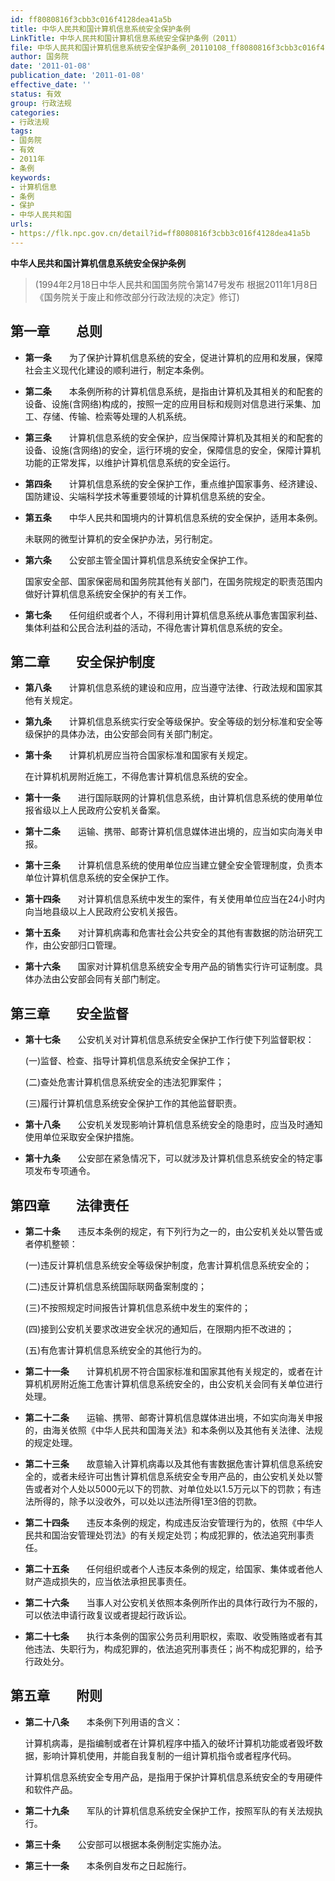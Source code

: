 ```yaml
---
id: ff8080816f3cbb3c016f4128dea41a5b
title: 中华人民共和国计算机信息系统安全保护条例
LinkTitle: 中华人民共和国计算机信息系统安全保护条例（2011）
file: 中华人民共和国计算机信息系统安全保护条例_20110108_ff8080816f3cbb3c016f4128dea41a5b.docx
author: 国务院
date: '2011-01-08'
publication_date: '2011-01-08'
effective_date: ''
status: 有效
group: 行政法规
categories:
- 行政法规
tags:
- 国务院
- 有效
- 2011年
- 条例
keywords:
- 计算机信息
- 条例
- 保护
- 中华人民共和国
urls:
- https://flk.npc.gov.cn/detail?id=ff8080816f3cbb3c016f4128dea41a5b
---
```


**中华人民共和国计算机信息系统安全保护条例**

> (1994年2月18日中华人民共和国国务院令第147号发布 根据2011年1月8日《国务院关于废止和修改部分行政法规的决定》修订)

## 第一章　　总则

- **第一条**　　为了保护计算机信息系统的安全，促进计算机的应用和发展，保障社会主义现代化建设的顺利进行，制定本条例。

- **第二条**　　本条例所称的计算机信息系统，是指由计算机及其相关的和配套的设备、设施(含网络)构成的，按照一定的应用目标和规则对信息进行采集、加工、存储、传输、检索等处理的人机系统。

- **第三条**　　计算机信息系统的安全保护，应当保障计算机及其相关的和配套的设备、设施(含网络)的安全，运行环境的安全，保障信息的安全，保障计算机功能的正常发挥，以维护计算机信息系统的安全运行。

- **第四条**　　计算机信息系统的安全保护工作，重点维护国家事务、经济建设、国防建设、尖端科学技术等重要领域的计算机信息系统的安全。

- **第五条**　　中华人民共和国境内的计算机信息系统的安全保护，适用本条例。

  未联网的微型计算机的安全保护办法，另行制定。

- **第六条**　　公安部主管全国计算机信息系统安全保护工作。

  国家安全部、国家保密局和国务院其他有关部门，在国务院规定的职责范围内做好计算机信息系统安全保护的有关工作。

- **第七条**　　任何组织或者个人，不得利用计算机信息系统从事危害国家利益、集体利益和公民合法利益的活动，不得危害计算机信息系统的安全。

## 第二章　　安全保护制度

- **第八条**　　计算机信息系统的建设和应用，应当遵守法律、行政法规和国家其他有关规定。

- **第九条**　　计算机信息系统实行安全等级保护。安全等级的划分标准和安全等级保护的具体办法，由公安部会同有关部门制定。

- **第十条**　　计算机机房应当符合国家标准和国家有关规定。

  在计算机机房附近施工，不得危害计算机信息系统的安全。

- **第十一条**　　进行国际联网的计算机信息系统，由计算机信息系统的使用单位报省级以上人民政府公安机关备案。

- **第十二条**　　运输、携带、邮寄计算机信息媒体进出境的，应当如实向海关申报。

- **第十三条**　　计算机信息系统的使用单位应当建立健全安全管理制度，负责本单位计算机信息系统的安全保护工作。

- **第十四条**　　对计算机信息系统中发生的案件，有关使用单位应当在24小时内向当地县级以上人民政府公安机关报告。

- **第十五条**　　对计算机病毒和危害社会公共安全的其他有害数据的防治研究工作，由公安部归口管理。

- **第十六条**　　国家对计算机信息系统安全专用产品的销售实行许可证制度。具体办法由公安部会同有关部门制定。

## 第三章　　安全监督

- **第十七条**　　公安机关对计算机信息系统安全保护工作行使下列监督职权：

  (一)监督、检查、指导计算机信息系统安全保护工作；

  (二)查处危害计算机信息系统安全的违法犯罪案件；

  (三)履行计算机信息系统安全保护工作的其他监督职责。

- **第十八条**　　公安机关发现影响计算机信息系统安全的隐患时，应当及时通知使用单位采取安全保护措施。

- **第十九条**　　公安部在紧急情况下，可以就涉及计算机信息系统安全的特定事项发布专项通令。

## 第四章　　法律责任

- **第二十条**　　违反本条例的规定，有下列行为之一的，由公安机关处以警告或者停机整顿：

  (一)违反计算机信息系统安全等级保护制度，危害计算机信息系统安全的；

  (二)违反计算机信息系统国际联网备案制度的；

  (三)不按照规定时间报告计算机信息系统中发生的案件的；

  (四)接到公安机关要求改进安全状况的通知后，在限期内拒不改进的；

  (五)有危害计算机信息系统安全的其他行为的。

- **第二十一条**　　计算机机房不符合国家标准和国家其他有关规定的，或者在计算机机房附近施工危害计算机信息系统安全的，由公安机关会同有关单位进行处理。

- **第二十二条**　　运输、携带、邮寄计算机信息媒体进出境，不如实向海关申报的，由海关依照《中华人民共和国海关法》和本条例以及其他有关法律、法规的规定处理。

- **第二十三条**　　故意输入计算机病毒以及其他有害数据危害计算机信息系统安全的，或者未经许可出售计算机信息系统安全专用产品的，由公安机关处以警告或者对个人处以5000元以下的罚款、对单位处以1.5万元以下的罚款；有违法所得的，除予以没收外，可以处以违法所得1至3倍的罚款。

- **第二十四条**　　违反本条例的规定，构成违反治安管理行为的，依照《中华人民共和国治安管理处罚法》的有关规定处罚；构成犯罪的，依法追究刑事责任。

- **第二十五条**　　任何组织或者个人违反本条例的规定，给国家、集体或者他人财产造成损失的，应当依法承担民事责任。

- **第二十六条**　　当事人对公安机关依照本条例所作出的具体行政行为不服的，可以依法申请行政复议或者提起行政诉讼。

- **第二十七条**　　执行本条例的国家公务员利用职权，索取、收受贿赂或者有其他违法、失职行为，构成犯罪的，依法追究刑事责任；尚不构成犯罪的，给予行政处分。

## 第五章　　附则

- **第二十八条**　　本条例下列用语的含义：

  计算机病毒，是指编制或者在计算机程序中插入的破坏计算机功能或者毁坏数据，影响计算机使用，并能自我复制的一组计算机指令或者程序代码。

  计算机信息系统安全专用产品，是指用于保护计算机信息系统安全的专用硬件和软件产品。

- **第二十九条**　　军队的计算机信息系统安全保护工作，按照军队的有关法规执行。

- **第三十条**　　公安部可以根据本条例制定实施办法。

- **第三十一条**　　本条例自发布之日起施行。
